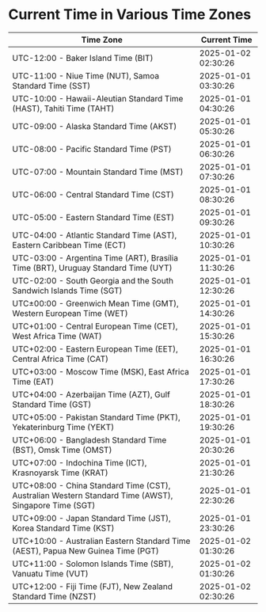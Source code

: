 # Current Time in Various Time Zones

| Time Zone | Current Time |
|-----------|--------------|
| UTC-12:00 - Baker Island Time (BIT) | 2025-01-02 02:30:26 |
| UTC-11:00 - Niue Time (NUT), Samoa Standard Time (SST) | 2025-01-01 03:30:26 |
| UTC-10:00 - Hawaii-Aleutian Standard Time (HAST), Tahiti Time (TAHT) | 2025-01-01 04:30:26 |
| UTC-09:00 - Alaska Standard Time (AKST) | 2025-01-01 05:30:26 |
| UTC-08:00 - Pacific Standard Time (PST) | 2025-01-01 06:30:26 |
| UTC-07:00 - Mountain Standard Time (MST) | 2025-01-01 07:30:26 |
| UTC-06:00 - Central Standard Time (CST) | 2025-01-01 08:30:26 |
| UTC-05:00 - Eastern Standard Time (EST) | 2025-01-01 09:30:26 |
| UTC-04:00 - Atlantic Standard Time (AST), Eastern Caribbean Time (ECT) | 2025-01-01 10:30:26 |
| UTC-03:00 - Argentina Time (ART), Brasília Time (BRT), Uruguay Standard Time (UYT) | 2025-01-01 11:30:26 |
| UTC-02:00 - South Georgia and the South Sandwich Islands Time (SGT) | 2025-01-01 12:30:26 |
| UTC±00:00 - Greenwich Mean Time (GMT), Western European Time (WET) | 2025-01-01 14:30:26 |
| UTC+01:00 - Central European Time (CET), West Africa Time (WAT) | 2025-01-01 15:30:26 |
| UTC+02:00 - Eastern European Time (EET), Central Africa Time (CAT) | 2025-01-01 16:30:26 |
| UTC+03:00 - Moscow Time (MSK), East Africa Time (EAT) | 2025-01-01 17:30:26 |
| UTC+04:00 - Azerbaijan Time (AZT), Gulf Standard Time (GST) | 2025-01-01 18:30:26 |
| UTC+05:00 - Pakistan Standard Time (PKT), Yekaterinburg Time (YEKT) | 2025-01-01 19:30:26 |
| UTC+06:00 - Bangladesh Standard Time (BST), Omsk Time (OMST) | 2025-01-01 20:30:26 |
| UTC+07:00 - Indochina Time (ICT), Krasnoyarsk Time (KRAT) | 2025-01-01 21:30:26 |
| UTC+08:00 - China Standard Time (CST), Australian Western Standard Time (AWST), Singapore Time (SGT) | 2025-01-01 22:30:26 |
| UTC+09:00 - Japan Standard Time (JST), Korea Standard Time (KST) | 2025-01-01 23:30:26 |
| UTC+10:00 - Australian Eastern Standard Time (AEST), Papua New Guinea Time (PGT) | 2025-01-02 01:30:26 |
| UTC+11:00 - Solomon Islands Time (SBT), Vanuatu Time (VUT) | 2025-01-02 01:30:26 |
| UTC+12:00 - Fiji Time (FJT), New Zealand Standard Time (NZST) | 2025-01-02 02:30:26 |
